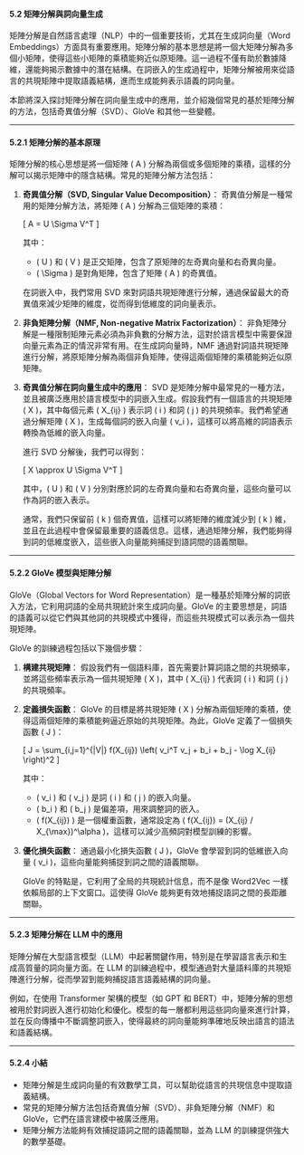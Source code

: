 #### **5.2 矩陣分解與詞向量生成**

矩陣分解是自然語言處理（NLP）中的一個重要技術，尤其在生成詞向量（Word Embeddings）方面具有重要應用。矩陣分解的基本思想是將一個大矩陣分解為多個小矩陣，使得這些小矩陣的乘積能夠近似原矩陣。這一過程不僅有助於數據降維，還能夠揭示數據中的潛在結構。在詞嵌入的生成過程中，矩陣分解被用來從語言的共現矩陣中提取語義結構，進而生成能夠表示語義的詞向量。

本節將深入探討矩陣分解在詞向量生成中的應用，並介紹幾個常見的基於矩陣分解的方法，包括奇異值分解（SVD）、GloVe 和其他一些變體。

---

#### **5.2.1 矩陣分解的基本原理**

矩陣分解的核心思想是將一個矩陣 \( A \) 分解為兩個或多個矩陣的乘積，這樣的分解可以揭示矩陣中的隱含結構。常見的矩陣分解方法包括：

1. **奇異值分解（SVD, Singular Value Decomposition）**：
   奇異值分解是一種常用的矩陣分解方法，將矩陣 \( A \) 分解為三個矩陣的乘積：

   \[
   A = U \Sigma V^T
   \]

   其中：
   - \( U \) 和 \( V \) 是正交矩陣，包含了原矩陣的左奇異向量和右奇異向量。
   - \( \Sigma \) 是對角矩陣，包含了矩陣 \( A \) 的奇異值。

   在詞嵌入中，我們常用 SVD 來對詞語共現矩陣進行分解，通過保留最大的奇異值來減少矩陣的維度，從而得到低維度的詞向量表示。

2. **非負矩陣分解（NMF, Non-negative Matrix Factorization）**：
   非負矩陣分解是一種限制矩陣元素必須為非負數的分解方法，這對於語言模型中需要保證向量元素為正的情況非常有用。在生成詞向量時，NMF 通過對詞語共現矩陣進行分解，將原矩陣分解為兩個非負矩陣，使得這兩個矩陣的乘積能夠近似原矩陣。

3. **奇異值分解在詞向量生成中的應用**：
   SVD 是矩陣分解中最常見的一種方法，並且被廣泛應用於語言模型中的詞嵌入生成。假設我們有一個語言的共現矩陣 \( X \)，其中每個元素 \( X_{ij} \) 表示詞 \( i \) 和詞 \( j \) 的共現頻率。我們希望通過分解矩陣 \( X \)，生成每個詞的嵌入向量 \( v_i \)，這樣可以將高維的詞語表示轉換為低維的嵌入向量。

   進行 SVD 分解後，我們可以得到：

   \[
   X \approx U \Sigma V^T
   \]

   其中，\( U \) 和 \( V \) 分別對應於詞的左奇異向量和右奇異向量，這些向量可以作為詞的嵌入表示。

   通常，我們只保留前 \( k \) 個奇異值，這樣可以將矩陣的維度減少到 \( k \) 維，並且在此過程中會保留最重要的語義信息。這樣，通過矩陣分解，我們能夠得到詞的低維度嵌入，這些嵌入向量能夠捕捉到語詞間的語義關聯。

---

#### **5.2.2 GloVe 模型與矩陣分解**

GloVe（Global Vectors for Word Representation）是一種基於矩陣分解的詞嵌入方法，它利用詞語的全局共現統計來生成詞向量。GloVe 的主要思想是，詞語的語義可以從它們與其他詞的共現模式中獲得，而這些共現模式可以表示為一個共現矩陣。

GloVe 的訓練過程包括以下幾個步驟：

1. **構建共現矩陣**：
   假設我們有一個語料庫，首先需要計算詞語之間的共現頻率，並將這些頻率表示為一個共現矩陣 \( X \)，其中 \( X_{ij} \) 代表詞 \( i \) 和詞 \( j \) 的共現頻率。

2. **定義損失函數**：
   GloVe 的目標是將共現矩陣 \( X \) 分解為兩個矩陣的乘積，使得這兩個矩陣的乘積能夠逼近原始的共現矩陣。為此，GloVe 定義了一個損失函數 \( J \)：

   \[
   J = \sum_{i,j=1}^{|V|} f(X_{ij}) \left( v_i^T v_j + b_i + b_j - \log X_{ij} \right)^2
   \]

   其中：
   - \( v_i \) 和 \( v_j \) 是詞 \( i \) 和 \( j \) 的嵌入向量。
   - \( b_i \) 和 \( b_j \) 是偏差項，用來調整詞的嵌入。
   - \( f(X_{ij}) \) 是一個權重函數，通常設定為 \( f(X_{ij}) = (X_{ij} / X_{\max})^\alpha \)，這樣可以減少高頻詞對模型訓練的影響。

3. **優化損失函數**：
   通過最小化損失函數 \( J \)，GloVe 會學習到詞的低維嵌入向量 \( v_i \)，這些向量能夠捕捉到詞之間的語義關聯。

   GloVe 的特點是，它利用了全局的共現統計信息，而不是像 Word2Vec 一樣依賴局部的上下文窗口。這使得 GloVe 能夠更有效地捕捉語詞之間的長距離關聯。

---

#### **5.2.3 矩陣分解在 LLM 中的應用**

矩陣分解在大型語言模型（LLM）中起著關鍵作用，特別是在學習語言表示和生成高質量的詞向量方面。在 LLM 的訓練過程中，模型通過對大量語料庫的共現矩陣進行分解，從而學習到能夠捕捉語言語義結構的詞向量。

例如，在使用 Transformer 架構的模型（如 GPT 和 BERT）中，矩陣分解的思想被用於對詞嵌入進行初始化和優化。模型的每一層都利用這些詞向量來進行計算，並在反向傳播中不斷調整詞嵌入，使得最終的詞向量能夠準確地反映出語言的語法和語義結構。

---

#### **5.2.4 小結**

- 矩陣分解是生成詞向量的有效數學工具，可以幫助從語言的共現信息中提取語義結構。
- 常見的矩陣分解方法包括奇異值分解（SVD）、非負矩陣分解（NMF）和 GloVe，它們在語言建模中被廣泛應用。
- 矩陣分解方法能夠有效捕捉語詞之間的語義關聯，並為 LLM 的訓練提供強大的數學基礎。

